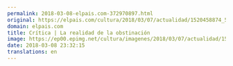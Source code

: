 ```yaml
---
permalink: 2018-03-08-elpais.com-372970897.html
original: https://elpais.com/cultura/2018/03/07/actualidad/1520458874_521744.html#?ref=rss&format=simple&link=link
domain: elpais.com
title: Crítica | La realidad de la obstinación
image: https://ep00.epimg.net/cultura/imagenes/2018/03/07/actualidad/1520458874_521744_1520461345_rrss_normal.jpg
date: 2018-03-08 23:32:15
translations: en
---
```


